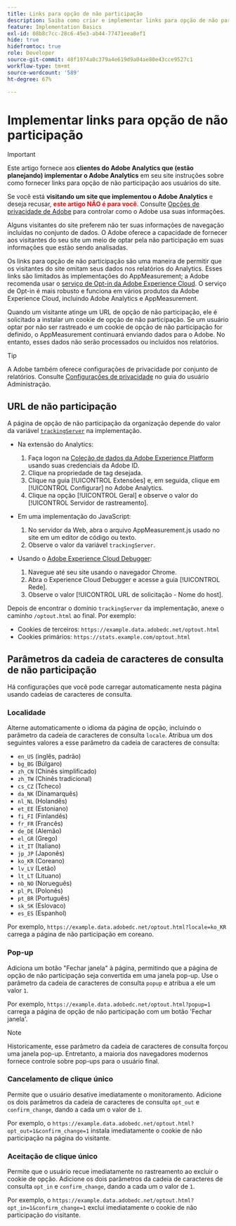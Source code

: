 ```yaml
---
title: Links para opção de não participação
description: Saiba como criar e implementar links para opção de não participação para visitantes do site.
feature: Implementation Basics
exl-id: 08b8c7cc-28c6-45e3-ab44-77471eea8ef1
hide: true
hidefromtoc: true
role: Developer
source-git-commit: 48f1974a0c379a4e619d9a04ae80e43cce9527c1
workflow-type: tm+mt
source-wordcount: '589'
ht-degree: 67%

---
```


# Implementar links para opção de não participação

>[!IMPORTANT]
>
> Este artigo fornece aos **clientes do Adobe Analytics que (estão planejando) implementar o Adobe Analytics** em seu site instruções sobre como fornecer links para opção de não participação aos usuários do site. <p><p>
> Se você está **visitando um site que implementou o Adobe Analytics** e deseja recusar, **<span style="color:red">este artigo NÃO é para você</span>**. Consulte [Opções de privacidade de Adobe](https://www.adobe.com/br/privacy/opt-out.html) para controlar como o Adobe usa suas informações.

Alguns visitantes do site preferem não ter suas informações de navegação incluídas no conjunto de dados. O Adobe oferece a capacidade de fornecer aos visitantes do seu site um meio de optar pela não participação em suas informações que estão sendo analisadas.

Os links para opção de não participação são uma maneira de permitir que os visitantes do site omitam seus dados nos relatórios do Analytics. Esses links são limitados às implementações do AppMeasurement; a Adobe recomenda usar o [serviço de Opt-in da Adobe Experience Cloud](https://experienceleague.adobe.com/docs/id-service/using/implementation/opt-in-service/optin-overview.html?lang=pt-BR). O serviço de Opt-in é mais robusto e funciona em vários produtos da Adobe Experience Cloud, incluindo Adobe Analytics e AppMeasurement.

Quando um visitante atinge um URL de opção de não participação, ele é solicitado a instalar um cookie de opção de não participação. Se um usuário optar por não ser rastreado e um cookie de opção de não participação for definido, o AppMeasurement continuará enviando dados para o Adobe. No entanto, esses dados não serão processados ou incluídos nos relatórios.

>[!TIP]
>
>A Adobe também oferece configurações de privacidade por conjunto de relatórios. Consulte [Configurações de privacidade](/help/admin/admin/c-manage-report-suites/c-edit-report-suites/general/privacy-settings.md) no guia do usuário Administração.

## URL de não participação

A página de opção de não participação da organização depende do valor da variável [`trackingServer`](../vars/config-vars/trackingserver.md) na implementação.

* Na extensão do Analytics:
   1. Faça logon na [Coleção de dados da Adobe Experience Platform](https://experience.adobe.com/data-collection) usando suas credenciais da Adobe ID.
   1. Clique na propriedade de tag desejada.
   1. Clique na guia [!UICONTROL Extensões] e, em seguida, clique em [!UICONTROL Configurar] no Adobe Analytics.
   1. Clique na opção [!UICONTROL Geral] e observe o valor do [!UICONTROL Servidor de rastreamento].

* Em uma implementação do JavaScript:
   1. No servidor da Web, abra o arquivo AppMeasurement.js usado no site em um editor de código ou texto.
   1. Observe o valor da variável `trackingServer`.

* Usando o [Adobe Experience Cloud Debugger](https://experienceleague.adobe.com/docs/experience-platform/debugger/home.html):
   1. Navegue até seu site usando o navegador Chrome.
   1. Abra o Experience Cloud Debugger e acesse a guia [!UICONTROL Rede].
   1. Observe o valor [!UICONTROL URL de solicitação - Nome do host].

Depois de encontrar o domínio `trackingServer` da implementação, anexe o caminho `/optout.html` ao final. Por exemplo:

* Cookies de terceiros: `https://example.data.adobedc.net/optout.html`
* Cookies primários: `https://stats.example.com/optout.html`

## Parâmetros da cadeia de caracteres de consulta de não participação

Há configurações que você pode carregar automaticamente nesta página usando cadeias de caracteres de consulta.

### Localidade

Alterne automaticamente o idioma da página de opção, incluindo o parâmetro da cadeia de caracteres de consulta `locale`. Atribua um dos seguintes valores a esse parâmetro da cadeia de caracteres de consulta:

* `en_US` (inglês, padrão)
* `bg_BG` (Búlgaro)
* `zh_CN` (Chinês simplificado)
* `zh_TW` (Chinês tradicional)
* `cs_CZ` (Tcheco)
* `da_NK` (Dinamarquês)
* `nl_NL` (Holandês)
* `et_EE` (Estoniano)
* `fi_FI` (Finlandês)
* `fr_FR` (Francês)
* `de_DE` (Alemão)
* `el_GR` (Grego)
* `it_IT` (Italiano)
* `jp_JP` (Japonês)
* `ko_KR` (Coreano)
* `lv_LV` (Letão)
* `lt_LT` (Lituano)
* `nb_NO` (Norueguês)
* `pl_PL` (Polonês)
* `pt_BR` (Português)
* `sk_SK` (Eslovaco)
* `es_ES` (Espanhol)

Por exemplo, `https://example.data.adobedc.net/optout.html?locale=ko_KR` carrega a página de não participação em coreano.

### Pop-up

Adiciona um botão &quot;Fechar janela&quot; à página, permitindo que a página de opção de não participação seja convertida em uma janela pop-up. Use o parâmetro da cadeia de caracteres de consulta `popup` e atribua a ele um valor `1`.

Por exemplo, `https://example.data.adobedc.net/optout.html?popup=1` carrega a página de opção de não participação com um botão &#39;Fechar janela&#39;.

>[!NOTE]
>
>Historicamente, esse parâmetro da cadeia de caracteres de consulta forçou uma janela pop-up. Entretanto, a maioria dos navegadores modernos fornece controle sobre pop-ups para o usuário final.

### Cancelamento de clique único

Permite que o usuário desative imediatamente o monitoramento. Adicione os dois parâmetros da cadeia de caracteres de consulta `opt_out` e `confirm_change`, dando a cada um o valor de `1`.

Por exemplo, o `https://example.data.adobedc.net/optout.html?opt_out=1&confirm_change=1` instala imediatamente o cookie de não participação na página do visitante.

### Aceitação de clique único

Permite que o usuário recue imediatamente no rastreamento ao excluir o cookie de opção. Adicione os dois parâmetros da cadeia de caracteres de consulta `opt_in` e `confirm_change`, dando a cada um o valor de `1`.

Por exemplo, o `https://example.data.adobedc.net/optout.html?opt_in=1&confirm_change=1` exclui imediatamente o cookie de não participação do visitante.
